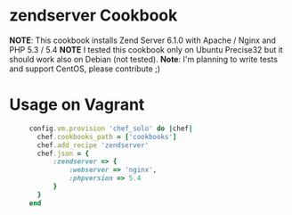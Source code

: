 zendserver Cookbook
===================
**NOTE**: This cookbook installs Zend Server 6.1.0 with Apache / Nginx and PHP 5.3 / 5.4
**NOTE** I tested this cookbook only on Ubuntu Precise32 but it should work also on Debian (not tested).
**Note**: I'm planning to write tests and support CentOS, please contribute ;)

Usage on Vagrant
================

```ruby
     config.vm.provision 'chef_solo' do |chef|
       chef.cookbooks_path = ['cookbooks']
       chef.add_recipe 'zendserver'
       chef.json = {
           :zendserver => {
               :webserver => 'nginx',
               :phpversion => 5.4
           }
       }
     end
```